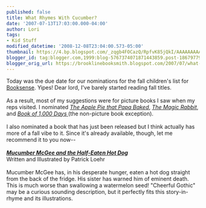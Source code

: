 ```yaml
---
published: false
title: What Rhymes With Cucumber?
date: '2007-07-13T17:03:00.000-04:00'
author: Lori
tags:
- Kid Stuff
modified_datetime: '2008-12-08T23:04:00.573-05:00'
thumbnail: https://4.bp.blogspot.com/_zqgb4FOCazQ/RpfvK85jQkI/AAAAAAAAACo/QJtcRNMYnOI/s72-c/mucumber.jpg
blogger_id: tag:blogger.com,1999:blog-5767374071871443859.post-1867977978848477041
blogger_orig_url: https://brooklinebooksmith.blogspot.com/2007/07/what-rhymes-with-cucumber.html
---
```


<a href="https://4.bp.blogspot.com/_zqgb4FOCazQ/RpfvK85jQkI/AAAAAAAAACo/QJtcRNMYnOI/s1600-h/mucumber.jpg"><img id="BLOGGER_PHOTO_ID_5086797275563508290" style="FLOAT: right; MARGIN: 0px 0px 10px 10px; CURSOR: hand" alt="" src="https://4.bp.blogspot.com/_zqgb4FOCazQ/RpfvK85jQkI/AAAAAAAAACo/QJtcRNMYnOI/s320/mucumber.jpg" border="0" /></a> Today was the due date for our nominations for the fall children's list for <a href="https://booksense.com/">Booksense</a>. Yipes! Dear lord, I've barely started reading fall titles.<br /><br />As a result, most of my suggestions were for picture books I saw when my reps visited. I nominated <em><a href="https://brooklinebooksmith.blogspot.com/2007/05/whats-new-cover-worth_07.html">The Apple Pie that Papa Baked</a></em>, <em><a href="https://brooklinebooksmith.blogspot.com/2007/06/candlewick-lights-up-my-life.html">The Magic Rabbit</a></em>, and <a href="https://brooklinebooksmith.blogspot.com/2007/07/vacation.html"><em>Book of 1,000 Days</em> </a>(the non-picture book exception).<br /><br />I also nominated a book that has just been released but I think actually has more of a fall vibe to it. Since it's already available, though, let me recommend it to you now--<br /><br /><strong><em><a href="https://brookline.booksense.com/NASApp/store/Product?s=showproduct&isbn=9780060823276">Mucumber McGee and the Half-Eaten Hot Dog</a></em></strong><br />Written and Illustrated by Patrick Loehr<br /><br />Mucumber McGee has, in his desperate hunger, eaten a hot dog straight from the back of the fridge. His sister has warned him of eminent death. This is much worse than swallowing a watermelon seed! "Cheerful Gothic" may be a curious sounding description, but it perfectly fits this story-in-rhyme and its illustrations.
